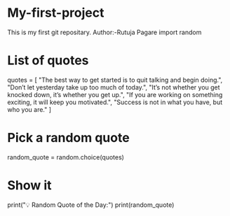 # My-first-project
This is my first git repositary.
Author:-Rutuja Pagare
import random

# List of quotes
quotes = [
    "The best way to get started is to quit talking and begin doing.",
    "Don’t let yesterday take up too much of today.",
    "It’s not whether you get knocked down, it’s whether you get up.",
    "If you are working on something exciting, it will keep you motivated.",
    "Success is not in what you have, but who you are."
]

# Pick a random quote
random_quote = random.choice(quotes)

# Show it
print("💡 Random Quote of the Day:")
print(random_quote) 
